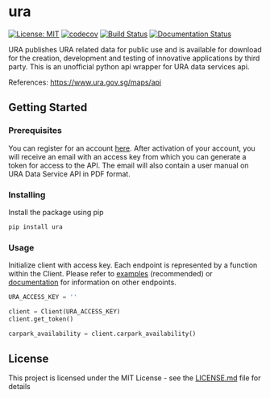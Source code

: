 # ura

 [![License: MIT](https://img.shields.io/badge/License-MIT-yellow.svg)](https://opensource.org/licenses/MIT) [![codecov](https://codecov.io/gh/eugenekoh/ura/branch/master/graph/badge.svg)](https://codecov.io/gh/eugenekoh/ura) [![Build Status](https://travis-ci.org/eugenekoh/ura.svg?branch=master)](https://travis-ci.org/eugenekoh/ura) [![Documentation Status](https://readthedocs.org/projects/ura-api/badge/?version=latest)](https://ura-api.readthedocs.io/en/latest/?badge=latest)

URA publishes URA related data for public use and is available for download for the creation, development and testing of innovative applications by third party. This is an unofficial python api wrapper for URA data services api. 

References: https://www.ura.gov.sg/maps/api

## Getting Started

### Prerequisites

You can register for an account [here](https://www.ura.gov.sg/maps/api/reg.html). After activation of your account, you will receive an email with an access key from which you can generate a token for access to the API. The email will also contain a user manual on URA Data Service API in PDF format.

### Installing

Install the package using pip

```bash
pip install ura
```

### Usage

Initialize client with access key. Each endpoint is represented by a function within the Client.  Please refer to [examples](https://github.com/eugenekoh/ura/tree/master/examples/endpoints_examples.ipynb) (recommended) or [documentation](https://ura-api.readthedocs.io/en/latest/source/ura.html) for information on other endpoints.

```python
URA_ACCESS_KEY = ''

client = Client(URA_ACCESS_KEY)
client.get_token()

carpark_availability = client.carpark_availability()
```

## License

This project is licensed under the MIT License - see the [LICENSE.md](LICENSE.md) file for details
